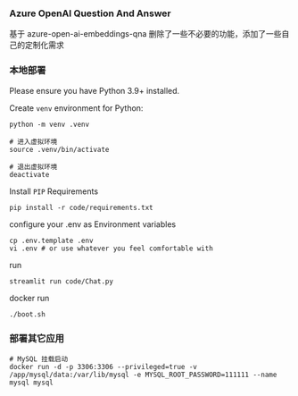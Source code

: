 ### Azure OpenAI Question And Answer

基于 azure-open-ai-embeddings-qna 删除了一些不必要的功能，添加了一些自己的定制化需求

### 本地部署

Please ensure you have Python 3.9+ installed.

Create `venv` environment for Python:

```console
python -m venv .venv

# 进入虚拟环境
source .venv/bin/activate

# 退出虚拟环境
deactivate
```

Install `PIP` Requirements

```console
pip install -r code/requirements.txt
```

configure your .env as Environment variables

```
cp .env.template .env
vi .env # or use whatever you feel comfortable with
```

run

```console
streamlit run code/Chat.py
```

docker run

```
./boot.sh
```

### 部署其它应用

```
# MySQL 挂载启动
docker run -d -p 3306:3306 --privileged=true -v /app/mysql/data:/var/lib/mysql -e MYSQL_ROOT_PASSWORD=111111 --name mysql mysql

```